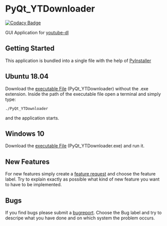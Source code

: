 # PyQt_YTDownloader

[![Codacy Badge](https://api.codacy.com/project/badge/Grade/64cce3de1fd3450c99dd8f6db9ff2033)](https://app.codacy.com/manual/contact_129/PyQt_YTDownloader?utm_source=github.com&utm_medium=referral&utm_content=LXkennstenich/PyQt_YTDownloader&utm_campaign=Badge_Grade_Dashboard)

GUI Application for [youtube-dl](https://github.com/ytdl-org/youtube-dl)

## Getting Started

This application is bundled into a single file with the help of [PyInstaller](https://github.com/pyinstaller/pyinstaller)

## Ubuntu 18.04

Download the [executable File](https://github.com/LXkennstenich/PyQt_YTDownloader/releases) (PyQt_YTDownloader) without the .exe extension.
Inside the path of the executable file open a terminal and simply type:

```
./PyQt_YTDownloader
```

and the application starts.

## Windows 10

Download the [executable File](https://github.com/LXkennstenich/PyQt_YTDownloader/releases) (PyQt_YTDownloader.exe) and run it.

## New Features

For new features simply create a [feature request](https://github.com/LXkennstenich/PyQt_YTDownloader/issues/new) and choose the feature label.
Try to explain exactly as possible what kind of new feature you want to have to be implemented.

## Bugs

If you find bugs please submit a [bugreport](https://github.com/LXkennstenich/PyQt_YTDownloader/issues/new). 
Choose the Bug label and try to descripe what you have done and on which system the problem occurs.

